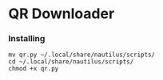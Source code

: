 # QR Downloader


### Installing
```
mv qr.py ~/.local/share/nautilus/scripts/
cd ~/.local/share/nautilus/scripts/
chmod +x qr.py
```
